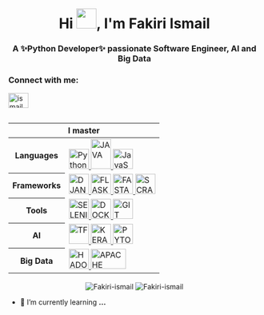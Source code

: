 <h1 align="center">Hi <img src="https://raw.githubusercontent.com/iampavangandhi/iampavangandhi/master/gifs/Hi.gif" width="40px">, I'm Fakiri Ismail</h1>
<h3 align="center">A ✨Python Developer✨ passionate Software Engineer, AI and Big Data</h3>

<h3 align="left">Connect with me:</h3>
<p align="left">
  <a href="https://www.linkedin.com/in/ismail-fakiri/" target="blank"> <img align="center" src="https://raw.githubusercontent.com/rahuldkjain/github-profile-readme-generator/master/src/images/icons/Social/linked-in-alt.svg" alt="ismail fakiri" height="30" width="40" /> </a>
</p>

<table align="left">
  <thead>
        <tr>
            <th colspan="2"> I master </th>
        </tr>
    </thead>
  <tbody>    
    <tr>
      <th scope="row">Languages</th>
      <td>
        <a href="https://www.python.org/" target="_blank" rel="noreferrer">
          <img src="https://user-images.githubusercontent.com/59510748/208266030-1dfa28a0-687e-4764-b6da-f42b379d538f.png" alt="Python" width="40" height="40"/>
        </a>
        <a href="https://www.java.com/fr/download/help/whatis_java.html" target="_blank" rel="noreferrer">
          <img src="https://user-images.githubusercontent.com/59510748/208266296-4824199e-0885-478a-ac12-d1687c1d548e.png" alt="JAVA" width="40" height="60"/>
        </a>
        <a href="https://www.javascript.com/" target="_blank" rel="noreferrer">
          <img src="https://user-images.githubusercontent.com/59510748/208266470-3617b90c-af92-4987-8e98-b8eecce780fb.png" alt="JavaScript" width="40" height="40"/>
        </a>
      </td>
    </tr> 
    <tr>
      <th scope="row">Frameworks</th>
      <td>
        <a href="https://www.djangoproject.com/" target="_blank" rel="noreferrer">
          <img src="https://user-images.githubusercontent.com/59510748/208266809-9e33f57b-261c-4a39-99f7-20efbef0ec0f.png" alt="DJANGO" width="40" height="40"/>
        </a>
        <a href="https://flask.palletsprojects.com/en/2.2.x/" target="_blank" rel="noreferrer">
          <img src="https://user-images.githubusercontent.com/59510748/208266791-31264cfd-46e6-4cc2-a510-878c7abfa444.png" alt="FLASK" width="40" height="40"/>
        </a>
        <a href="https://fastapi.tiangolo.com/" target="_blank" rel="noreferrer">
          <img src="https://user-images.githubusercontent.com/59510748/210179800-1665cf82-66c2-4043-9e39-281664de70c3.png" alt="FASTAPI" width="40" height="40"/>
        </a>
        <a href="https://scrapy.org/" target="_blank" rel="noreferrer">
          <img src="https://user-images.githubusercontent.com/59510748/208266837-4ad036f7-e3c8-4958-9e5b-596b7e1d9084.png" alt="SCRAPY" width="40" height="40"/>
        </a>
      </td>
    </tr>    
    <tr>
      <th scope="row">Tools</th>
      <td>
        <a href="https://www.selenium.dev/documentation/webdriver/" target="_blank" rel="noreferrer">
          <img src="https://user-images.githubusercontent.com/59510748/208266864-0390effd-2d41-44f8-9aa0-cc6eb4ab66b5.png" alt="SELENIUM" width="40" height="40"/>
        </a>
        <a href="https://docs.docker.com/" target="_blank" rel="noreferrer">
          <img src="https://user-images.githubusercontent.com/59510748/208267007-1c94fd40-25ca-41a2-a3d6-a1db654b448e.png" alt="DOCKER" width="40" height="40"/>
        </a>
        <a href="https://git-scm.com/doc" target="_blank" rel="noreferrer">
          <img src="https://user-images.githubusercontent.com/59510748/208267290-90aa9a07-9002-464d-b317-972b71d4d318.png" alt="GIT" width="40" height="40"/>
        </a>
      </td>
    </tr>  
    <tr>
      <th scope="row">AI</th>
      <td>
        <a href="https://www.tensorflow.org/tutorials" target="_blank" rel="noreferrer">
          <img src="https://user-images.githubusercontent.com/59510748/208267078-59ee81c5-c360-40c0-9940-5ffba0299c7e.png" alt="TF" width="40" height="40"/>
        </a>
        <a href="https://keras.io/about/" target="_blank" rel="noreferrer">
          <img src="https://user-images.githubusercontent.com/59510748/208267091-28e474c2-5a98-485a-b6a9-b35c87d8d8ab.png" alt="KERAS" width="40" height="40"/>
        </a>
        <a href="https://pytorch.org/tutorials/" target="_blank" rel="noreferrer">
          <img src="https://user-images.githubusercontent.com/59510748/208267147-c48b6b02-01cd-4b31-bbd0-6de3e4a658bd.png" alt="PYTORCH" width="40" height="40"/>
        </a>
      </td>
    </tr>    
    <tr>
      <th scope="row">Big Data</th>
      <td>
        <a href="https://hadoop.apache.org/" target="_blank" rel="noreferrer">
          <img src="https://user-images.githubusercontent.com/59510748/208267206-4a934115-75ed-48fd-89f0-b42a9cbf4313.png" alt="HADOOP" width="40" height="40"/>
        </a>
        <a href="https://spark.apache.org/documentation.html" target="_blank" rel="noreferrer">
          <img src="https://user-images.githubusercontent.com/59510748/208267203-dcfe62c1-f2cc-413b-b063-11a8bcea9626.png" alt="APACHE SPARK" width="70" height="40"/>
        </a>
      </td>
    </tr>
  </tbody>
</table>


<p align="center">
  <img align="center" src="https://github-readme-streak-stats.herokuapp.com?user=Fakiri-ismail&theme=yeblu" alt="Fakiri-ismail"/>
  <img align="center" src="https://github-readme-stats.vercel.app/api/top-langs?username=Fakiri-ismail&show_icons=true&locale=en&layout=compact&theme=yeblu" alt="Fakiri-ismail"/>
</p>

- 🌱 I’m currently learning **...**
